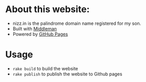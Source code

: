 # About this website:
* nizz.in is the palindrome domain name registered for my son.
* Built with [Middleman](http://middlemanapp.com/)
* Powered by [GitHub Pages](http://pages.github.com/)

# Usage
* `rake build` to build the website
* `rake publish` to publish the website to Github pages

